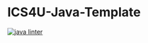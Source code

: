 # ICS4U-Java-Template
[![java linter](README.md/../../../workflows/Java%20Linter/badge.svg)](README.md/../../../actions)
